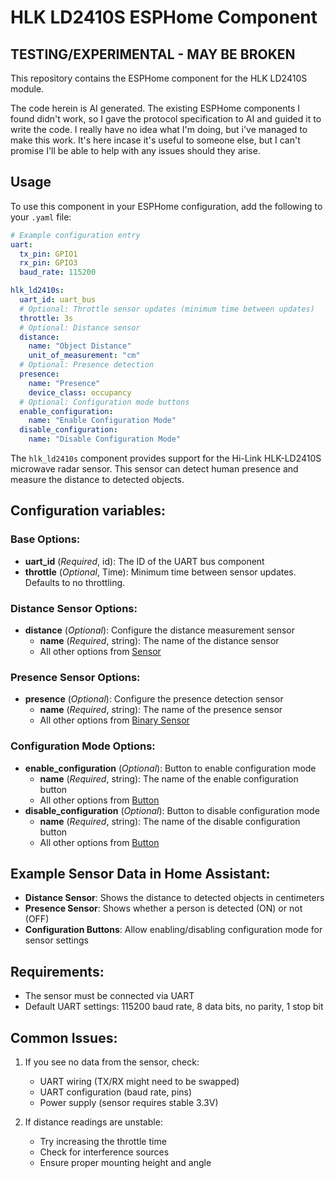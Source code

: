 # HLK LD2410S ESPHome Component
## TESTING/EXPERIMENTAL - MAY BE BROKEN
This repository contains the ESPHome component for the HLK LD2410S module.

The code herein is AI generated. The existing ESPHome components I found didn't work, so I gave the protocol specification to AI and guided it to write the code. I really have no idea what I'm doing, but i've managed to make this work. It's here incase it's useful to someone else, but I can't promise I'll be able to help with any issues should they arise.

## Usage

To use this component in your ESPHome configuration, add the following to your `.yaml` file:

```yaml
# Example configuration entry
uart:
  tx_pin: GPIO1
  rx_pin: GPIO3
  baud_rate: 115200

hlk_ld2410s:
  uart_id: uart_bus
  # Optional: Throttle sensor updates (minimum time between updates)
  throttle: 3s
  # Optional: Distance sensor
  distance:
    name: "Object Distance"
    unit_of_measurement: "cm"
  # Optional: Presence detection
  presence:
    name: "Presence"
    device_class: occupancy
  # Optional: Configuration mode buttons
  enable_configuration:
    name: "Enable Configuration Mode"
  disable_configuration:
    name: "Disable Configuration Mode"
```

The `hlk_ld2410s` component provides support for the Hi-Link HLK-LD2410S microwave radar sensor. This sensor can detect human presence and measure the distance to detected objects.

## Configuration variables:

### Base Options:
- **uart_id** (*Required*, id): The ID of the UART bus component
- **throttle** (*Optional*, Time): Minimum time between sensor updates. Defaults to no throttling.

### Distance Sensor Options:
- **distance** (*Optional*): Configure the distance measurement sensor
  - **name** (*Required*, string): The name of the distance sensor
  - All other options from [Sensor](https://esphome.io/components/sensor/index.html#config-sensor)

### Presence Sensor Options:
- **presence** (*Optional*): Configure the presence detection sensor
  - **name** (*Required*, string): The name of the presence sensor
  - All other options from [Binary Sensor](https://esphome.io/components/binary_sensor/index.html#config-binary-sensor)

### Configuration Mode Options:
- **enable_configuration** (*Optional*): Button to enable configuration mode
  - **name** (*Required*, string): The name of the enable configuration button
  - All other options from [Button](https://esphome.io/components/button/index.html#config-button)
- **disable_configuration** (*Optional*): Button to disable configuration mode
  - **name** (*Required*, string): The name of the disable configuration button
  - All other options from [Button](https://esphome.io/components/button/index.html#config-button)

## Example Sensor Data in Home Assistant:

- **Distance Sensor**: Shows the distance to detected objects in centimeters
- **Presence Sensor**: Shows whether a person is detected (ON) or not (OFF)
- **Configuration Buttons**: Allow enabling/disabling configuration mode for sensor settings

## Requirements:

- The sensor must be connected via UART
- Default UART settings: 115200 baud rate, 8 data bits, no parity, 1 stop bit

## Common Issues:

1. If you see no data from the sensor, check:
   - UART wiring (TX/RX might need to be swapped)
   - UART configuration (baud rate, pins)
   - Power supply (sensor requires stable 3.3V)

2. If distance readings are unstable:
   - Try increasing the throttle time
   - Check for interference sources
   - Ensure proper mounting height and angle
```

